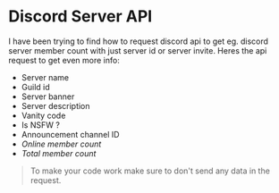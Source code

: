 # Discord Server API
I have been trying to find how to request discord api to get eg. discord server member count with just server id or server invite.
Heres the api request to get even more info:
- Server name
- Guild id
- Server banner
- Server description
- Vanity code
- Is NSFW ?
- Announcement channel ID
- _Online member count_
- _Total member count_
> To make your code work make sure to don't send any data in the request.
